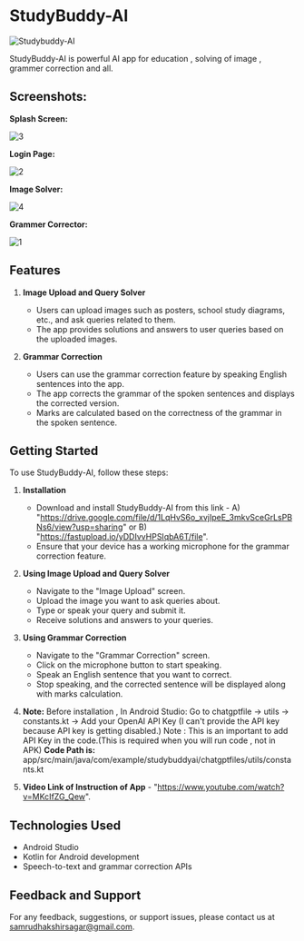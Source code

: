 # StudyBuddy-AI

![Studybuddy-AI](https://github.com/samrudha01codespace/StudyBuddyAI/assets/144599345/c5a9e444-df5c-415c-b550-e1684ec93070)


StudyBuddy-AI is powerful AI app for education , solving of image , grammer correction and all.

## Screenshots:

**Splash Screen:**

![3](https://github.com/samrudha01codespace/StudyBuddyAI/assets/144599345/16243f66-952d-47f0-bc98-8dd1738f21d6)

**Login Page:**

![2](https://github.com/samrudha01codespace/StudyBuddyAI/assets/144599345/7f18bda5-a5d0-4b2a-8d33-8efa025e46f7)

**Image Solver:**

![4](https://github.com/samrudha01codespace/StudyBuddyAI/assets/144599345/5fab645e-3b32-4360-8029-66aae8ea0888)

**Grammer Corrector:**

![1](https://github.com/samrudha01codespace/StudyBuddyAI/assets/144599345/ddbf1d24-a31a-4600-861e-3ea370d60b26)


## Features

1. **Image Upload and Query Solver**
   - Users can upload images such as posters, school study diagrams, etc., and ask queries related to them.
   - The app provides solutions and answers to user queries based on the uploaded images.

2. **Grammar Correction**
   - Users can use the grammar correction feature by speaking English sentences into the app.
   - The app corrects the grammar of the spoken sentences and displays the corrected version.
   - Marks are calculated based on the correctness of the grammar in the spoken sentence.

## Getting Started

To use StudyBuddy-AI, follow these steps:

1. **Installation**
   - Download and install StudyBuddy-AI from this link - A) "https://drive.google.com/file/d/1LqHvS6o_xvjIpeE_3mkvSceGrLsPBNs6/view?usp=sharing" or B) "https://fastupload.io/yDDIvvHPSIqbA6T/file".
   - Ensure that your device has a working microphone for the grammar correction feature.
     
2. **Using Image Upload and Query Solver**
   - Navigate to the "Image Upload" screen.
   - Upload the image you want to ask queries about.
   - Type or speak your query and submit it.
   - Receive solutions and answers to your queries.

3. **Using Grammar Correction**
   - Navigate to the "Grammar Correction" screen.
   - Click on the microphone button to start speaking.
   - Speak an English sentence that you want to correct.
   - Stop speaking, and the corrected sentence will be displayed along with marks calculation.
  
4. **Note:** Before installation , In Android Studio: Go to chatgptfile -> utils -> constants.kt -> Add your OpenAI API Key (I can't provide the API key because API key is getting disabled.) Note : This is an important to add API Key in the code.(This is required when you will run code , not in APK)
 **Code Path is:** app/src/main/java/com/example/studybuddyai/chatgptfiles/utils/constants.kt
  
5. **Video Link of Instruction of App** - "https://www.youtube.com/watch?v=MKcIfZG_Qew".

## Technologies Used

- Android Studio
- Kotlin for Android development
- Speech-to-text and grammar correction APIs

## Feedback and Support

For any feedback, suggestions, or support issues, please contact us at samrudhakshirsagar@gmail.com.
